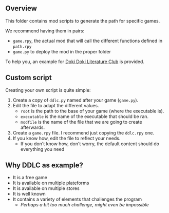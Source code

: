 ## Overview

This folder contains mod scripts to generate the path for specific games.

We recommend having them in pairs:
- `game.rpy`, the actual mod that will call the different functions defined in `path.rpy`
- `game.py` to deploy the mod in the proper folder

To help you, an example for [Doki Doki Literature Club](https://store.steampowered.com/app/698780/Doki_Doki_Literature_Club/) is provided.

## Custom script

Creating your own script is quite simple:

1. Create a copy of `ddlc.py` named after your game (`game.py`).
2. Edit the file to adapt the different values.
   - `root` is the path to the base of your game (where the executable is).
   - `executable` is the name of the executable that should be ran.
   - `modfile` is the name of the file that we are going to create afterwards.
3. Create a `game.rpy` file. I recommend just copying the `ddlc.rpy` one.
4. If you know how, edit the file to reflect your needs.
   - If you don't know how, don't worry, the default content should do everything you need

## Why DDLC as example?

- It is a free game
- It is available on multiple plateforms
- It is available on multiple stores
- It is well known
- It contains a variety of elements that challenges the program
  - *Perhaps a bit too much challenge, might even be impossible*